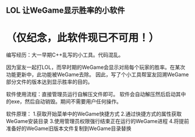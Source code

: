 ## LOL 让WeGame显示胜率的小软件

# （仅纪念，此软件现已不可用！）

编写经历：大一早期C++乱写的小工具。代码混乱。

因为室友一起打LOL，而早时期的WeGame会显示对局每个玩家的胜率。在某次功能更新中，此功能被WeGame去除。
因此，写了个小工具帮室友回溯WeGame部分文件的版本达到显示胜率的目的。

软件使用流程：直接管理员运行自解压文件即可。
软件会自动解压然后启动其中的exe，然后自动销毁。期间不需要用户任何操作。


软件原理：
1.获取开始菜单中的WeGame快捷方式
2.通过快捷方式的属性获取WeGame安装目录
3.使用管理员权限强行结束正在运行的WeGame进程
4.将提前准备好的WeGame旧版本文件复制到WeGame目录替换
